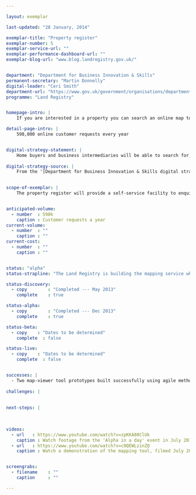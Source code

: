 ```yaml
---

layout: exemplar

last-updated: "28 January, 2014"

exemplar-title: "Property register"
exemplar-number: 5
exemplar-service-url: ""
exemplar-performance-dashboard-url: ""
exemplar-blog-url: "www.blog.landregistry.gov.uk/"


department: "Department for Business Innovation & Skills"
permanent-secretary: "Martin Donnelly"
digital-leader: "Ceri Smith"
department-url: "https://www.gov.uk/government/organisations/department-for-business-innovation-skills"
programme: "Land Registry"


homepage-intro: |
    If you are interested in a property you can search an online map to find out more about it

detail-page-intro: |
    598,000 online customer requests every year


digital-strategy-statement: |
    Home buyers and business intermediaries will be able to search for, gain data on and register property in the UK, without the need for the delays inherent in current disjointed, paper based systems.
    
digital-strategy-source: |
    From the '[Department for Business Innovation & Skills digital strategy](http://discuss.bis.gov.uk/digitalstrategy/page/7/)' --- December 2012
    

scope-of-exemplar: |
    The property register will provide a self-service facility to enquire whether land or property is registered, if it is a freehold or leasehold registration, and the title number including copies of the register and title plan for England and Wales. This new service will be free and replace a paper-based fee-paying route - it is largely aimed at business users (eg property surveyors).


anticipated-volume:
  - number  : 598k
    caption : Customer requests a year
current-volume:
  - number  : ""
    caption : ""
current-cost:
  - number  : ""
    caption : ""


status: "alpha"
status-strapline: "The Land Registry is building the mapping service while talking to GDS about increasing the scope of the exemplar to include broader transformational change."

status-discovery:
  - copy        : "Completed --- May 2013"
    complete    : true

status-alpha:
  - copy        : "Completed --- Dec 2013"
    complete    : true

status-beta:
  - copy    : "Dates to be determined"
    complete  : false

status-live:
  - copy    : "Dates to be determined"
    complete  : false


successes: |
  - Two map-viewer tool prototypes built successfully using agile methods
  
challenges: |
  
  
next-steps: |
  
  

videos:
  - url   : https://www.youtube.com/watch?v=zpKKA80ClUk
    caption : Watch footage from the 'Alpha in a day' event in July 2013, held by the Land Registry and the Government Digital Service.
  - url   : https://www.youtube.com/watch?v=c0QEWLzinZQ
    caption : Watch a demonstration of the mapping tool, filmed July 2013.


screengrabs:
  - filename    : ""
    caption     : ""

---
```




